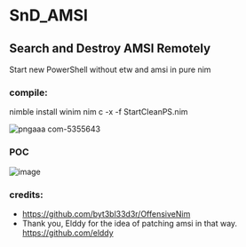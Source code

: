 # SnD_AMSI
## Search and Destroy AMSI Remotely  ##
Start new PowerShell without etw and amsi in pure nim
### compile: ###
nimble install winim
nim c -x -f StartCleanPS.nim

![pngaaa com-5355643](https://user-images.githubusercontent.com/43274863/152907908-bb5a41a5-4e00-4607-8429-b1f51bb40518.png)

### POC ###
![image](https://user-images.githubusercontent.com/43274863/153766141-73f5a8de-49ee-422f-b011-75580cbe0323.png)

### credits: ###
- https://github.com/byt3bl33d3r/OffensiveNim
- Thank you, Elddy for the idea of patching amsi in that way.
https://github.com/elddy
